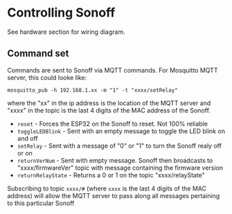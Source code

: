 # Controlling Sonoff

See hardware section for wiring diagram. 

## Command set

Commands are sent to Sonoff via MQTT commands. For Mosquitto MQTT server, this could looke like: 

`mosquitto_pub -h 192.168.1.xx -m "1" -t "xxxx/setRelay"`

where the "xx" in the ip address is the location of the MQTT server and "xxxx" in the topic is the last 4 digits of the MAC address of the Sonoff.

* `reset` - Forces the ESP32 on the Sonoff to reset. Not 100% reliable
* `toggleLEDBlink` - Sent with an empty message to toggle the LED blink on and off
* `setRelay` - Sent with a message of "0" or "1" to turn the Sonoff realy off or on
* `returnVerNum` - Sent with empty message. Sonoff then broadcasts to "xxxx/firmwareVer" topic with message containing the firmware version
* `returnRelayState` - Returns a 0 or 1 on the topic "xxxx/relayState"

Subscribing to topic `xxxx/#` (where `xxxx` is the last 4 digits of the MAC address) will allow the MQTT server to pass along all messages pertaining to this particular Sonoff
